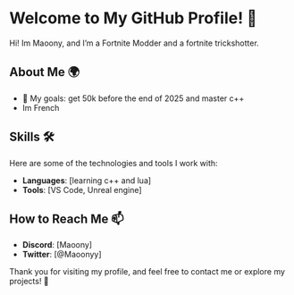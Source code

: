 # Welcome to My GitHub Profile! 👋

Hi! Im Maoony, and I’m a Fortnite Modder and a fortnite trickshotter.

## About Me 🌍
- 🎯 My goals: get 50k before the end of 2025 and master c++
- Im French

## Skills 🛠️
Here are some of the technologies and tools I work with:
- **Languages**: [learning c++ and lua]
- **Tools**: [VS Code, Unreal engine] 

## How to Reach Me 📫
- **Discord**: [Maoony]
- **Twitter**: [@Maoonyy]

Thank you for visiting my profile, and feel free to contact me or explore my projects! 🚀

